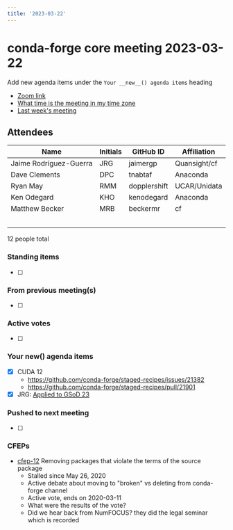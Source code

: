 ```yaml
---
title: '2023-03-22'
---
```

# conda-forge core meeting 2023-03-22

Add new agenda items under the `Your __new__() agenda items` heading

- [Zoom link](https://zoom.us/j/9138593505?pwd=SWh3dE1IK05LV01Qa0FJZ1ZpMzJLZz09)
- [What time is the meeting in my time zone](https://dateful.com/convert/utc?t=5pm)
- [Last week's meeting](https://hackmd.io/#REPLACE_ME#)

## Attendees

| Name                    | Initials | GitHub ID        | Affiliation                 |
| ----------------------- | -------- | ---------------  | --------------------------- |
| Jaime Rodríguez-Guerra  | JRG      | jaimergp         | Quansight/cf                |
| Dave Clements           | DPC      | tnabtaf          | Anaconda                    |
| Ryan May                | RMM      | dopplershift     | UCAR/Unidata                |
| Ken Odegard             | KHO      | kenodegard       | Anaconda                    |
| Matthew Becker          |   MRB    | beckermr         | cf                          |
|                         |          |                  |                             |
|                         |          |                  |                             |
|                         |          |                  |                             |
|                         |          |                  |                             |
|                         |          |                  |                             |

12 people total

### Standing items

- [ ]

### From previous meeting(s)

- [ ]

### Active votes

- [ ]

### Your __new__() agenda items

- [x] CUDA 12
  - https://github.com/conda-forge/staged-recipes/issues/21382
  - https://github.com/conda-forge/staged-recipes/pull/21901
- [x] JRG: [Applied to GSoD 23](https://conda-forge.org/docs/orga/funding/gsod-2023.html)

### Pushed to next meeting

- [ ]

### CFEPs

* [cfep-12](https://github.com/conda-forge/cfep/pull/23) Removing packages that violate the terms of the source package
    * Stalled since May 26, 2020
    * Active debate about moving to "broken" vs deleting from conda-forge channel
    * Active vote, ends on 2020-03-11
    * What were the results of the vote?
    * Did we hear back from NumFOCUS? they did the legal seminar which is recorded
